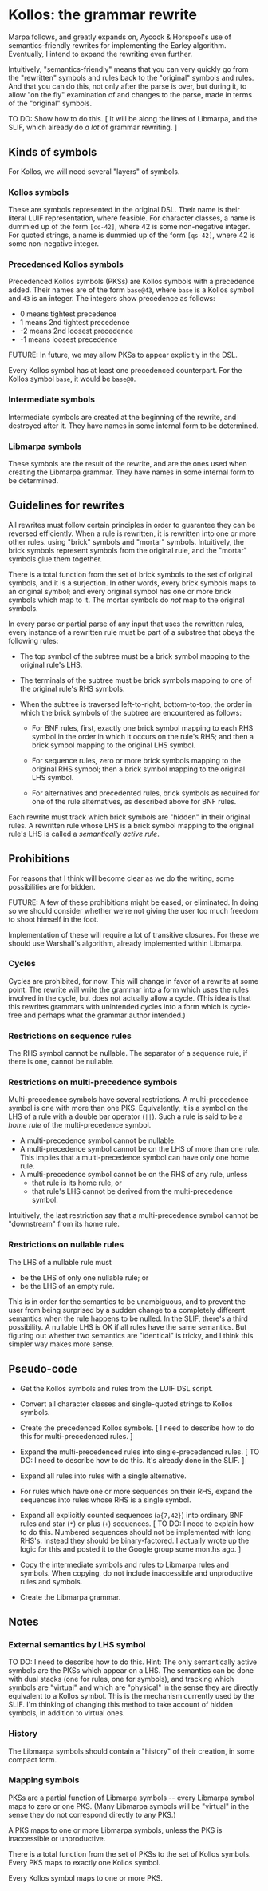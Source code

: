 # Kollos: the grammar rewrite

Marpa follows, and greatly expands on,
Aycock & Horspool's use of semantics-friendly
rewrites for implementing
the Earley algorithm.
Eventually, I intend to expand the rewriting even
further.

Intuitively,
"semantics-friendly" means that you can very quickly
go from the "rewritten" symbols and rules
back to the "original" symbols and rules.
And that you can do this, not only after
the parse is over, but during it,
to allow "on the fly" examination of
and changes to the parse,
made in terms of the "original"
symbols.

TO DO: Show how to do this.
[ It will be along the lines of Libmarpa,
and the SLIF, which already do *a lot* of grammar
rewriting. ]

## Kinds of symbols

For Kollos, we will need several "layers" of symbols.

### Kollos symbols

These are symbols represented in the original DSL.
Their name is their literal LUIF representation,
where feasible.
For character classes,
a name is dummied up of the form `[cc-42]`,
where 42 is some non-negative integer.
For quoted strings,
a name is dummied up of the form `[qs-42]`,
where 42 is some non-negative integer.

### Precedenced Kollos symbols

Precedenced Kollos symbols (PKSs)
are Kollos symbols with a precedence added.
Their names are of the form `base@43`,
where `base` is a Kollos symbol
and `43` is an integer.
The integers show precedence as follows:

+ 0 means tightest precedence
+ 1 means 2nd tightest precedence
+ -2 means 2nd loosest precedence
+ -1 means loosest precedence

FUTURE: In future, we may allow PKSs
to appear explicitly in the DSL.

Every Kollos symbol has at least one precedenced
counterpart.
For the Kollos symbol `base`, it would be `base@0`.

### Intermediate symbols

Intermediate symbols are created at the beginning of
the rewrite, and destroyed after it.
They have names in
some internal form to be determined.

### Libmarpa symbols

These symbols are the result of the rewrite,
and are the ones used when creating the Libmarpa grammar.
They have names in
some internal form to be determined.

## Guidelines for rewrites

All rewrites must follow certain principles 
in order to guarantee they can be reversed efficiently.
When a rule is rewritten, it is rewritten into
one or more other rules.
using "brick" symbols and "mortar" symbols.
Intuitively, the brick symbols represent symbols
from the original rule, and the "mortar" symbols
glue them together.

There is a total function from the set of
brick symbols to the set of original symbols,
and it is a surjection.
In other words, every brick symbols maps to
an original symbol;
and every original symbol has one or more
brick symbols which map to it.
The mortar symbols do *not* map to the original
symbols.

In every parse or partial parse of any input
that uses
the rewritten rules,
every instance of a rewritten rule must be
part of a substree that obeys the following rules:

+ The top symbol of the subtree must be
  a brick symbol mapping to the original rule's LHS.

+ The terminals of the subtree
  must be brick symbols mapping to one of the original rule's RHS
  symbols.

+ When the subtree is traversed
  left-to-right, bottom-to-top,
  the order in which the brick symbols of the subtree
  are encountered as follows:

  * For BNF rules,
    first, exactly one brick symbol mapping
    to each RHS symbol in the
    order in which it occurs
    on the rule's RHS;
    and then a brick symbol
    mapping to the original LHS symbol.

  * For sequence rules,
    zero or more brick symbols mapping to
    the original RHS symbol;
    then a brick symbol mapping
    to the original LHS symbol.

  * For alternatives and precedented rules,
    brick symbols as required
    for one of the rule alternatives,
    as described above for BNF rules.

Each rewrite must track which brick symbols are
"hidden" in their original rules.
A rewritten rule whose LHS is a brick symbol
mapping to the original rule's LHS is
called a *semantically active rule*.

## Prohibitions

For reasons that I think will become clear
as we do the writing,
some possibilities are forbidden.

FUTURE: A few of these prohibitions might be eased,
or eliminated.
In doing so we should consider whether we're not
giving the user too much freedom to shoot himself
in the foot.

Implementation of these will require
a lot of transitive closures.
For these we should use Warshall's algorithm,
already implemented within Libmarpa.

### Cycles

Cycles are prohibited, for now.
This will change in favor of a rewrite at some point.
The rewrite will write the grammar into a form which uses
the rules involved in the cycle,
but does not actually allow a cycle.
(This idea is that this rewrites grammars with
unintended cycles into a form which is cycle-free
and perhaps what the grammar author intended.)

### Restrictions on sequence rules

The RHS symbol cannot be nullable.
The separator of a sequence rule,
if there is one, cannot be nullable.

### Restrictions on multi-precedence symbols

Multi-precedence symbols have several restrictions.
A multi-precedence symbol is one with more than one PKS.
Equivalently, it is a symbol on the LHS of a rule with a double
bar operator (`||`).
Such a rule is said to be a *home rule*
of the multi-precedence symbol.

  + A multi-precedence symbol cannot be nullable.
  + A multi-precedence symbol cannot be on the LHS of more than one rule.
    This implies that a multi-precedence symbol
    can have only one home rule.
  + A multi-precedence symbol cannot be on the RHS of any rule,
   unless
      * that rule is its home rule, or
      * that rule's LHS cannot be derived
        from the multi-precedence symbol.

Intuitively, the last restriction say that a multi-precedence symbol cannot
be "downstream" from its home rule.

### Restrictions on nullable rules

The LHS of a nullable rule must
  * be the LHS of only one nullable rule; or
  * be the LHS of an empty rule.

This is in order for the semantics to be unambiguous,
and to prevent the user from being surprised
by a sudden change to a completely different semantics
when the rule happens to be nulled.
In the SLIF, there's a third possibility.
A nullable LHS is OK if all rules have the same semantics.
But figuring out whether two semantics are "identical" is tricky,
and I think this simpler way makes more sense.

## Pseudo-code

* Get the Kollos symbols and rules from the LUIF DSL script.

* Convert all character classes and single-quoted strings to Kollos symbols.

* Create the precedenced Kollos symbols.  [ I need to describe how to do
  this for multi-precedenced rules. ]

* Expand the multi-precedenced rules into single-precedenced rules.
  [ TO DO: I need to describe how to do this.  It's already done in
  the SLIF. ]

* Expand all rules into rules with a single alternative.

* For rules which have one or more sequences on their RHS, expand the
  sequences into rules
  whose RHS is a single symbol.

* Expand all explicitly counted sequences (`a{7,42}`)
  into ordinary BNF rules and
  star (`*`) or plus (`+`) sequences.
  [ TO DO: I need to explain how to do this.  Numbered sequences should
  not be implemented with long RHS's.
  Instead they should be binary-factored.
  I actually wrote up the logic for this and posted it to the
  Google group some months ago. ]

* Copy the intermediate symbols and rules to Libmarpa rules and symbols.
  When copying,
  do not include inaccessible and unproductive rules and symbols.

* Create the Libmarpa grammar.

## Notes

### External semantics by LHS symbol

TO DO:
I need to describe how to do this.  Hint:
The only semantically active symbols are the PKSs
which appear on a LHS.
The semantics can be done with dual stacks
(one for rules, one for symbols),
and tracking which symbols are "virtual" and
which are "physical" in the sense they are directly
equivalent to a Kollos symbol.
This is the mechanism currently used by the SLIF.
I'm thinking of changing this method to take account
of hidden symbols,
in addition to virtual ones.

### History

The Libmarpa symbols should contain a "history"
of their creation, in some compact form.

### Mapping symbols

PKSs are a partial function of Libmarpa symbols --
every Libmarpa symbol maps to zero or one PKS.
(Many Libmarpa symbols will be "virtual" in the
sense they do not correspond directly to any PKS.)

A PKS maps to one or more Libmarpa symbols,
unless the PKS is inaccessible or unproductive.

There is a total function from the set of
PKSs to the set of Kollos symbols.
Every PKS maps to exactly one Kollos symbol.

Every Kollos symbol maps to one or more PKS.

  
